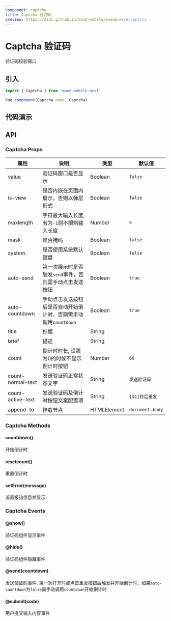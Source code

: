 ```yaml
---
component: captcha
title: Captcha 验证码
preview: https://didi.github.io/mand-mobile/examples/#/captcha
---
```


# Captcha 验证码


验证码校验窗口

## 引入

```javascript
import { Captcha } from 'mand-mobile-next'

Vue.component(Captcha.name, Captcha)
```

## 代码演示

<demo-wrapper
  src="src/packages/captcha/demo"
  :demos="demos"
/>

<script setup>
const demos = import.meta.globEager('../../../src/packages/captcha/demo/demo*.vue')
</script>

## API

### Captcha Props
|属性 | 说明 | 类型 | 默认值|
|----|-----|------|------|
|value|验证码窗口是否显示|Boolean|`false`|
|is-view|是否内嵌在页面内展示，否则以弹层形式|Boolean|`false`|
|maxlength|字符最大输入长度, 若为`-1`则不限制输入长度|Number|`4`|
|mask|是否掩码|Boolean|`false`|
|system|是否使用系统默认键盘|Boolean|`false`|
|auto-send|第一次展示时是否触发`send`事件，否则需手动点击发送按钮|Boolean|`true`|
|auto-countdown|手动点击发送按钮后是否自动开始倒计时，否则需手动调用`countdown`|Boolean|`true`|
|title|标题|String| |
|brief|描述|String| |
|count|倒计时时长, 设置为0的时候不显示倒计时按钮|Number|`60`|
|count-normal-text|发送验证码正常状态文字|String| `发送验证码` |
|count-active-text|发送验证码及倒计时按钮文案配置项|String| `{$1}秒后重发` |
|append-to |挂载节点|HTMLElement|`document.body`|

### Captcha Methods

#### countdown()
开始倒计时

#### resetcount()
重置倒计时

#### setError(message)
设置报错信息并显示

### Captcha Events

#### @show()
验证码组件显示事件

#### @hide()
验证码组件隐藏事件

#### @send(countdown)
发送验证码事件, 第一次打开时或点击重发按钮后触发并开始倒计时，如果`auto-countdown`为`false`需手动调用`countdown`开始倒计时

#### @submit(code)
用户提交输入内容事件
